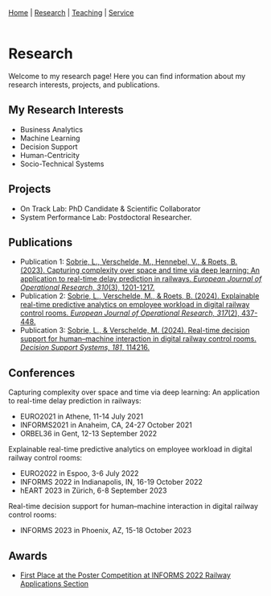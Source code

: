 <nav>
  <a href="/">Home</a> |
  <a href="/research/">Research</a> |
  <a href="/teaching/">Teaching</a> |
  <a href="/service/">Service</a>
</nav>

<br>

# Research

Welcome to my research page! Here you can find information about my research interests, projects, and publications.

## My Research Interests
- Business Analytics
- Machine Learning
- Decision Support
- Human-Centricity
- Socio-Technical Systems

## Projects
- On Track Lab: PhD Candidate & Scientific Collaborator
- System Performance Lab: Postdoctoral Researcher.

## Publications
- Publication 1: [Sobrie, L., Verschelde, M., Hennebel, V., & Roets, B. (2023). Capturing complexity over space and time via deep learning: An application to real-time delay prediction in railways. *European Journal of Operational Research, 310*(3), 1201-1217.](https://www.sciencedirect.com/science/article/pii/S0377221723002631)
- Publication 2: [Sobrie, L., Verschelde, M., & Roets, B. (2024). Explainable real-time predictive analytics on employee workload in digital railway control rooms. *European Journal of Operational Research, 317*(2), 437-448.](https://www.sciencedirect.com/science/article/pii/S0377221723007191)
- Publication 3: [Sobrie, L., & Verschelde, M. (2024). Real-time decision support for human–machine interaction in digital railway control rooms. *Decision Support Systems, 181*, 114216.](https://www.sciencedirect.com/science/article/pii/S0167923624000496)

## Conferences
Capturing complexity over space and time via deep learning: An application to real-time delay prediction in railways:
- EURO2021 in Athene, 11-14 July 2021
- INFORMS2021 in Anaheim, CA, 24-27 October 2021
- ORBEL36 in Gent, 12-13 September 2022

Explainable real-time predictive analytics on employee workload in digital railway control rooms:
- EURO2022 in Espoo, 3-6 July 2022
- INFORMS 2022 in Indianapolis, IN, 16-19 October 2022
- hEART 2023 in Zürich, 6-8 September 2023

Real-time decision support for human–machine interaction in digital railway control rooms:
- INFORMS 2023 in Phoenix, AZ, 15-18 October 2023

## Awards
- [First Place at the Poster Competition at INFORMS 2022 Railway Applications Section](https://www.informs.org/Recognizing-Excellence/Community-Prizes/Railway-Applications/Railway-Poster-Competition)


